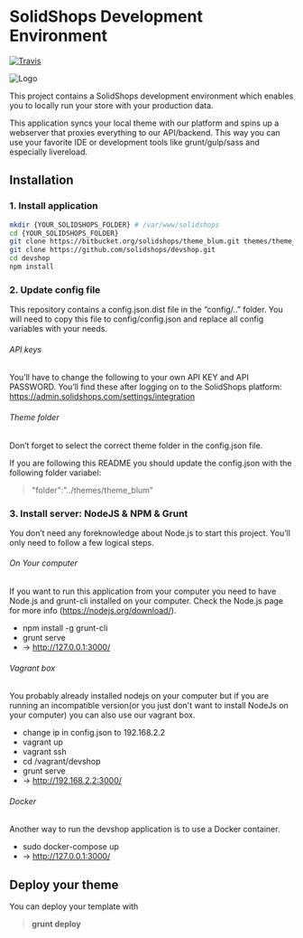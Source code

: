 # SolidShops Development Environment

[![Travis](https://travis-ci.org/solidshops/devshop.svg)](https://travis-ci.org/solidshops/devshop)

![Logo](https://bitbucket-assetroot.s3.amazonaws.com/c/photos/2014/Feb/14/solidshops-logo-3651367901-1_avatar.png)



This project contains a SolidShops development environment which enables you to locally run your store with your production data.

This application syncs your local theme with our platform and spins up a webserver that proxies everything to our API/backend. This way you can use your favorite IDE or development tools like grunt/gulp/sass and especially livereload.

## Installation

### 1. Install application

```bash
mkdir {YOUR_SOLIDSHOPS_FOLDER} # /var/www/solidshops
cd {YOUR_SOLIDSHOPS_FOLDER}
git clone https://bitbucket.org/solidshops/theme_blum.git themes/theme_blum
git clone https://github.com/solidshops/devshop.git
cd devshop
npm install
```

### 2. Update config file
This repository contains a config.json.dist file in the “config/..” folder. You will need to copy this file to config/config.json and replace all config variables with your needs.

###### API keys
You’ll have to change the following to your own API KEY and API PASSWORD.
You’ll find these after logging on to the SolidShops platform: https://admin.solidshops.com/settings/integration

###### Theme folder

Don’t forget to select the correct theme folder in the config.json file.

If you are following this README you should update the config.json with the following folder variabel:

>"folder":"../themes/theme_blum"

### 3. Install server: NodeJS & NPM & Grunt
You don’t need any foreknowledge about Node.js to start this project. You’ll only need to follow a few logical steps.

###### On Your computer

If you want to run this application from your computer you need to have Node.js and grunt-cli installed on your computer.
Check the Node.js page for more info (https://nodejs.org/download/).

* npm install -g grunt-cli
* grunt serve
* -> http://127.0.0.1:3000/


###### Vagrant box
You probably already installed nodejs on your computer but if you are running an incompatible version(or you just don't want to install NodeJs on your computer) you can also use our vagrant box.

* change ip in config.json to 192.168.2.2
* vagrant up
* vagrant ssh
* cd /vagrant/devshop
* grunt serve
* -> http://192.168.2.2:3000/

###### Docker
Another way to run the devshop application is to use a Docker container.

* sudo docker-compose up
* -> http://127.0.0.1:3000/


## Deploy your theme

You can deploy your template with

>**grunt deploy**
